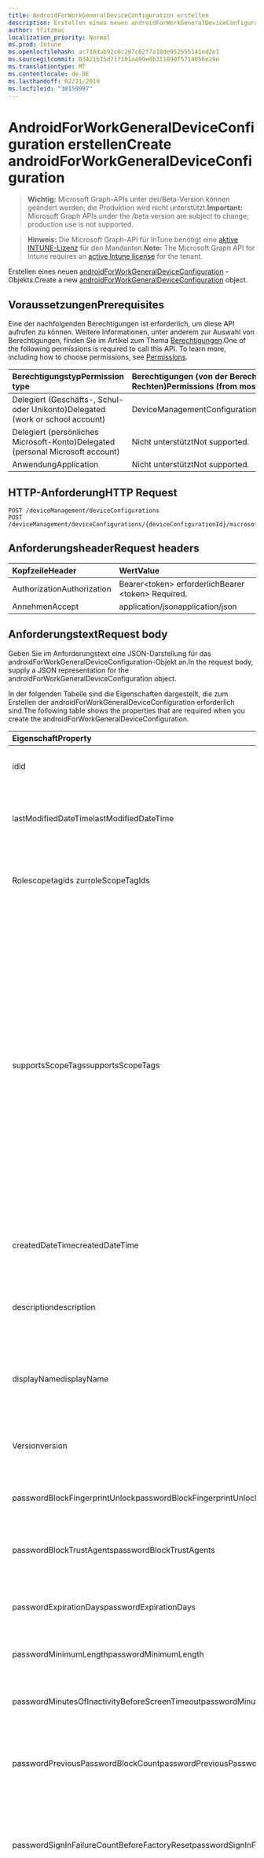 ```yaml
---
title: AndroidForWorkGeneralDeviceConfiguration erstellen
description: Erstellen eines neuen androidForWorkGeneralDeviceConfiguration-Objekts.
author: tfitzmac
localization_priority: Normal
ms.prod: Intune
ms.openlocfilehash: ac718dab92c6c287c62f7a18de952555141ed2e1
ms.sourcegitcommit: 03421b75d717101a499e0b311890f5714056e29e
ms.translationtype: MT
ms.contentlocale: de-DE
ms.lasthandoff: 02/21/2019
ms.locfileid: "30159997"
---
```

# <a name="create-androidforworkgeneraldeviceconfiguration"></a><span data-ttu-id="1e1c4-103">AndroidForWorkGeneralDeviceConfiguration erstellen</span><span class="sxs-lookup"><span data-stu-id="1e1c4-103">Create androidForWorkGeneralDeviceConfiguration</span></span>

> <span data-ttu-id="1e1c4-104">**Wichtig:** Microsoft Graph-APIs unter der/Beta-Version können geändert werden; die Produktion wird nicht unterstützt.</span><span class="sxs-lookup"><span data-stu-id="1e1c4-104">**Important:** Microsoft Graph APIs under the /beta version are subject to change; production use is not supported.</span></span>

> <span data-ttu-id="1e1c4-105">**Hinweis:** Die Microsoft Graph-API für InTune benötigt eine [aktive INTUNE-Lizenz](https://go.microsoft.com/fwlink/?linkid=839381) für den Mandanten.</span><span class="sxs-lookup"><span data-stu-id="1e1c4-105">**Note:** The Microsoft Graph API for Intune requires an [active Intune license](https://go.microsoft.com/fwlink/?linkid=839381) for the tenant.</span></span>

<span data-ttu-id="1e1c4-106">Erstellen eines neuen [androidForWorkGeneralDeviceConfiguration](../resources/intune-deviceconfig-androidforworkgeneraldeviceconfiguration.md) -Objekts.</span><span class="sxs-lookup"><span data-stu-id="1e1c4-106">Create a new [androidForWorkGeneralDeviceConfiguration](../resources/intune-deviceconfig-androidforworkgeneraldeviceconfiguration.md) object.</span></span>

## <a name="prerequisites"></a><span data-ttu-id="1e1c4-107">Voraussetzungen</span><span class="sxs-lookup"><span data-stu-id="1e1c4-107">Prerequisites</span></span>
<span data-ttu-id="1e1c4-p101">Eine der nachfolgenden Berechtigungen ist erforderlich, um diese API aufrufen zu können. Weitere Informationen, unter anderem zur Auswahl von Berechtigungen, finden Sie im Artikel zum Thema [Berechtigungen](/concepts/permissions-reference.md).</span><span class="sxs-lookup"><span data-stu-id="1e1c4-p101">One of the following permissions is required to call this API. To learn more, including how to choose permissions, see [Permissions](/concepts/permissions-reference.md).</span></span>

|<span data-ttu-id="1e1c4-110">Berechtigungstyp</span><span class="sxs-lookup"><span data-stu-id="1e1c4-110">Permission type</span></span>|<span data-ttu-id="1e1c4-111">Berechtigungen (von der Berechtigung mit den meisten Rechten zu der mit den wenigsten Rechten)</span><span class="sxs-lookup"><span data-stu-id="1e1c4-111">Permissions (from most to least privileged)</span></span>|
|:---|:---|
|<span data-ttu-id="1e1c4-112">Delegiert (Geschäfts-, Schul- oder Unikonto)</span><span class="sxs-lookup"><span data-stu-id="1e1c4-112">Delegated (work or school account)</span></span>|<span data-ttu-id="1e1c4-113">DeviceManagementConfiguration.ReadWrite.All</span><span class="sxs-lookup"><span data-stu-id="1e1c4-113">DeviceManagementConfiguration.ReadWrite.All</span></span>|
|<span data-ttu-id="1e1c4-114">Delegiert (persönliches Microsoft-Konto)</span><span class="sxs-lookup"><span data-stu-id="1e1c4-114">Delegated (personal Microsoft account)</span></span>|<span data-ttu-id="1e1c4-115">Nicht unterstützt</span><span class="sxs-lookup"><span data-stu-id="1e1c4-115">Not supported.</span></span>|
|<span data-ttu-id="1e1c4-116">Anwendung</span><span class="sxs-lookup"><span data-stu-id="1e1c4-116">Application</span></span>|<span data-ttu-id="1e1c4-117">Nicht unterstützt</span><span class="sxs-lookup"><span data-stu-id="1e1c4-117">Not supported.</span></span>|

## <a name="http-request"></a><span data-ttu-id="1e1c4-118">HTTP-Anforderung</span><span class="sxs-lookup"><span data-stu-id="1e1c4-118">HTTP Request</span></span>
<!-- {
  "blockType": "ignored"
}
-->
``` http
POST /deviceManagement/deviceConfigurations
POST /deviceManagement/deviceConfigurations/{deviceConfigurationId}/microsoft.graph.windowsDomainJoinConfiguration/networkAccessConfigurations
```

## <a name="request-headers"></a><span data-ttu-id="1e1c4-119">Anforderungsheader</span><span class="sxs-lookup"><span data-stu-id="1e1c4-119">Request headers</span></span>
|<span data-ttu-id="1e1c4-120">Kopfzeile</span><span class="sxs-lookup"><span data-stu-id="1e1c4-120">Header</span></span>|<span data-ttu-id="1e1c4-121">Wert</span><span class="sxs-lookup"><span data-stu-id="1e1c4-121">Value</span></span>|
|:---|:---|
|<span data-ttu-id="1e1c4-122">Authorization</span><span class="sxs-lookup"><span data-stu-id="1e1c4-122">Authorization</span></span>|<span data-ttu-id="1e1c4-123">Bearer&lt;token&gt; erforderlich</span><span class="sxs-lookup"><span data-stu-id="1e1c4-123">Bearer &lt;token&gt; Required.</span></span>|
|<span data-ttu-id="1e1c4-124">Annehmen</span><span class="sxs-lookup"><span data-stu-id="1e1c4-124">Accept</span></span>|<span data-ttu-id="1e1c4-125">application/json</span><span class="sxs-lookup"><span data-stu-id="1e1c4-125">application/json</span></span>|

## <a name="request-body"></a><span data-ttu-id="1e1c4-126">Anforderungstext</span><span class="sxs-lookup"><span data-stu-id="1e1c4-126">Request body</span></span>
<span data-ttu-id="1e1c4-127">Geben Sie im Anforderungstext eine JSON-Darstellung für das androidForWorkGeneralDeviceConfiguration-Objekt an.</span><span class="sxs-lookup"><span data-stu-id="1e1c4-127">In the request body, supply a JSON representation for the androidForWorkGeneralDeviceConfiguration object.</span></span>

<span data-ttu-id="1e1c4-128">In der folgenden Tabelle sind die Eigenschaften dargestellt, die zum Erstellen der androidForWorkGeneralDeviceConfiguration erforderlich sind.</span><span class="sxs-lookup"><span data-stu-id="1e1c4-128">The following table shows the properties that are required when you create the androidForWorkGeneralDeviceConfiguration.</span></span>

|<span data-ttu-id="1e1c4-129">Eigenschaft</span><span class="sxs-lookup"><span data-stu-id="1e1c4-129">Property</span></span>|<span data-ttu-id="1e1c4-130">Typ</span><span class="sxs-lookup"><span data-stu-id="1e1c4-130">Type</span></span>|<span data-ttu-id="1e1c4-131">Beschreibung</span><span class="sxs-lookup"><span data-stu-id="1e1c4-131">Description</span></span>|
|:---|:---|:---|
|<span data-ttu-id="1e1c4-132">id</span><span class="sxs-lookup"><span data-stu-id="1e1c4-132">id</span></span>|<span data-ttu-id="1e1c4-133">string</span><span class="sxs-lookup"><span data-stu-id="1e1c4-133">String</span></span>|<span data-ttu-id="1e1c4-134">Schlüssel der Entität</span><span class="sxs-lookup"><span data-stu-id="1e1c4-134">Key of the entity.</span></span> <span data-ttu-id="1e1c4-135">Geerbt von [deviceConfiguration](../resources/intune-deviceconfig-deviceconfiguration.md).</span><span class="sxs-lookup"><span data-stu-id="1e1c4-135">Inherited from [deviceConfiguration](../resources/intune-deviceconfig-deviceconfiguration.md)</span></span>|
|<span data-ttu-id="1e1c4-136">lastModifiedDateTime</span><span class="sxs-lookup"><span data-stu-id="1e1c4-136">lastModifiedDateTime</span></span>|<span data-ttu-id="1e1c4-137">DateTimeOffset</span><span class="sxs-lookup"><span data-stu-id="1e1c4-137">DateTimeOffset</span></span>|<span data-ttu-id="1e1c4-138">Datum und Uhrzeit der letzten Änderung des Objekts.</span><span class="sxs-lookup"><span data-stu-id="1e1c4-138">DateTime the object was last modified.</span></span> <span data-ttu-id="1e1c4-139">Geerbt von [deviceConfiguration](../resources/intune-deviceconfig-deviceconfiguration.md).</span><span class="sxs-lookup"><span data-stu-id="1e1c4-139">Inherited from [deviceConfiguration](../resources/intune-deviceconfig-deviceconfiguration.md)</span></span>|
|<span data-ttu-id="1e1c4-140">Rolescopetagids zur</span><span class="sxs-lookup"><span data-stu-id="1e1c4-140">roleScopeTagIds</span></span>|<span data-ttu-id="1e1c4-141">String collection</span><span class="sxs-lookup"><span data-stu-id="1e1c4-141">String collection</span></span>|<span data-ttu-id="1e1c4-142">Liste der Bereichs Tags für diese Entitätsinstanz.</span><span class="sxs-lookup"><span data-stu-id="1e1c4-142">List of Scope Tags for this Entity instance.</span></span> <span data-ttu-id="1e1c4-143">Geerbt von [deviceConfiguration](../resources/intune-deviceconfig-deviceconfiguration.md).</span><span class="sxs-lookup"><span data-stu-id="1e1c4-143">Inherited from [deviceConfiguration](../resources/intune-deviceconfig-deviceconfiguration.md)</span></span>|
|<span data-ttu-id="1e1c4-144">supportsScopeTags</span><span class="sxs-lookup"><span data-stu-id="1e1c4-144">supportsScopeTags</span></span>|<span data-ttu-id="1e1c4-145">Boolescher Wert</span><span class="sxs-lookup"><span data-stu-id="1e1c4-145">Boolean</span></span>|<span data-ttu-id="1e1c4-146">Gibt an, ob die zugrunde liegende Gerätekonfiguration die Zuweisung von Bereichs Tags unterstützt.</span><span class="sxs-lookup"><span data-stu-id="1e1c4-146">Indicates whether or not the underlying Device Configuration supports the assignment of scope tags.</span></span> <span data-ttu-id="1e1c4-147">Das Zuweisen zur ScopeTags-Eigenschaft ist nicht zulässig, wenn dieser Wert auf false festgelegt ist und Entitäten für bereichsbezogene Benutzer nicht sichtbar sind.</span><span class="sxs-lookup"><span data-stu-id="1e1c4-147">Assigning to the ScopeTags property is not allowed when this value is false and entities will not be visible to scoped users.</span></span> <span data-ttu-id="1e1c4-148">Dies geschieht für in Silverlight erstellte Legacy Richtlinien und kann durch Löschen und erneutes Erstellen der Richtlinie im Azure-Portal aufgelöst werden.</span><span class="sxs-lookup"><span data-stu-id="1e1c4-148">This occurs for Legacy policies created in Silverlight and can be resolved by deleting and recreating the policy in the Azure Portal.</span></span> <span data-ttu-id="1e1c4-149">Diese Eigenschaft ist schreibgeschützt.</span><span class="sxs-lookup"><span data-stu-id="1e1c4-149">This property is read-only.</span></span> <span data-ttu-id="1e1c4-150">Geerbt von [deviceConfiguration](../resources/intune-deviceconfig-deviceconfiguration.md).</span><span class="sxs-lookup"><span data-stu-id="1e1c4-150">Inherited from [deviceConfiguration](../resources/intune-deviceconfig-deviceconfiguration.md)</span></span>|
|<span data-ttu-id="1e1c4-151">createdDateTime</span><span class="sxs-lookup"><span data-stu-id="1e1c4-151">createdDateTime</span></span>|<span data-ttu-id="1e1c4-152">DateTimeOffset</span><span class="sxs-lookup"><span data-stu-id="1e1c4-152">DateTimeOffset</span></span>|<span data-ttu-id="1e1c4-153">Datum und Uhrzeit der Erstellung des Objekts.</span><span class="sxs-lookup"><span data-stu-id="1e1c4-153">DateTime the object was created.</span></span> <span data-ttu-id="1e1c4-154">Geerbt von [deviceConfiguration](../resources/intune-deviceconfig-deviceconfiguration.md).</span><span class="sxs-lookup"><span data-stu-id="1e1c4-154">Inherited from [deviceConfiguration](../resources/intune-deviceconfig-deviceconfiguration.md)</span></span>|
|<span data-ttu-id="1e1c4-155">description</span><span class="sxs-lookup"><span data-stu-id="1e1c4-155">description</span></span>|<span data-ttu-id="1e1c4-156">Zeichenfolge</span><span class="sxs-lookup"><span data-stu-id="1e1c4-156">String</span></span>|<span data-ttu-id="1e1c4-157">Beschreibung der Gerätekonfiguration (vom Administrator festgelegt).</span><span class="sxs-lookup"><span data-stu-id="1e1c4-157">Admin provided description of the Device Configuration.</span></span> <span data-ttu-id="1e1c4-158">Geerbt von [deviceConfiguration](../resources/intune-deviceconfig-deviceconfiguration.md).</span><span class="sxs-lookup"><span data-stu-id="1e1c4-158">Inherited from [deviceConfiguration](../resources/intune-deviceconfig-deviceconfiguration.md)</span></span>|
|<span data-ttu-id="1e1c4-159">displayName</span><span class="sxs-lookup"><span data-stu-id="1e1c4-159">displayName</span></span>|<span data-ttu-id="1e1c4-160">Zeichenfolge</span><span class="sxs-lookup"><span data-stu-id="1e1c4-160">String</span></span>|<span data-ttu-id="1e1c4-161">Name der Gerätekonfiguration (vom Administrator festgelegt).</span><span class="sxs-lookup"><span data-stu-id="1e1c4-161">Admin provided name of the device configuration.</span></span> <span data-ttu-id="1e1c4-162">Geerbt von [deviceConfiguration](../resources/intune-deviceconfig-deviceconfiguration.md).</span><span class="sxs-lookup"><span data-stu-id="1e1c4-162">Inherited from [deviceConfiguration](../resources/intune-deviceconfig-deviceconfiguration.md)</span></span>|
|<span data-ttu-id="1e1c4-163">Version</span><span class="sxs-lookup"><span data-stu-id="1e1c4-163">version</span></span>|<span data-ttu-id="1e1c4-164">Int32</span><span class="sxs-lookup"><span data-stu-id="1e1c4-164">Int32</span></span>|<span data-ttu-id="1e1c4-165">Version der Gerätekonfiguration.</span><span class="sxs-lookup"><span data-stu-id="1e1c4-165">Version of the device configuration.</span></span> <span data-ttu-id="1e1c4-166">Geerbt von [deviceConfiguration](../resources/intune-deviceconfig-deviceconfiguration.md).</span><span class="sxs-lookup"><span data-stu-id="1e1c4-166">Inherited from [deviceConfiguration](../resources/intune-deviceconfig-deviceconfiguration.md)</span></span>|
|<span data-ttu-id="1e1c4-167">passwordBlockFingerprintUnlock</span><span class="sxs-lookup"><span data-stu-id="1e1c4-167">passwordBlockFingerprintUnlock</span></span>|<span data-ttu-id="1e1c4-168">Boolean</span><span class="sxs-lookup"><span data-stu-id="1e1c4-168">Boolean</span></span>|<span data-ttu-id="1e1c4-169">Gibt an, ob die Entsperrung durch Fingerabdruck blockiert werden soll.</span><span class="sxs-lookup"><span data-stu-id="1e1c4-169">Indicates whether or not to block fingerprint unlock.</span></span>|
|<span data-ttu-id="1e1c4-170">passwordBlockTrustAgents</span><span class="sxs-lookup"><span data-stu-id="1e1c4-170">passwordBlockTrustAgents</span></span>|<span data-ttu-id="1e1c4-171">Boolescher Wert</span><span class="sxs-lookup"><span data-stu-id="1e1c4-171">Boolean</span></span>|<span data-ttu-id="1e1c4-172">Gibt an, ob Smart Lock oder andere Vertrauensstellungs-Agents blockiert werden sollen.</span><span class="sxs-lookup"><span data-stu-id="1e1c4-172">Indicates whether or not to block Smart Lock and other trust agents.</span></span>|
|<span data-ttu-id="1e1c4-173">passwordExpirationDays</span><span class="sxs-lookup"><span data-stu-id="1e1c4-173">passwordExpirationDays</span></span>|<span data-ttu-id="1e1c4-174">Int32</span><span class="sxs-lookup"><span data-stu-id="1e1c4-174">Int32</span></span>|<span data-ttu-id="1e1c4-175">Zeit in Tagen bis zum Ablaufen des Kennworts.</span><span class="sxs-lookup"><span data-stu-id="1e1c4-175">Number of days before the password expires.</span></span> <span data-ttu-id="1e1c4-176">Gültige Werte: 1 bis 365.</span><span class="sxs-lookup"><span data-stu-id="1e1c4-176">Valid values 1 to 365</span></span>|
|<span data-ttu-id="1e1c4-177">passwordMinimumLength</span><span class="sxs-lookup"><span data-stu-id="1e1c4-177">passwordMinimumLength</span></span>|<span data-ttu-id="1e1c4-178">Int32</span><span class="sxs-lookup"><span data-stu-id="1e1c4-178">Int32</span></span>|<span data-ttu-id="1e1c4-179">Mindestlänge von Kennwörtern.</span><span class="sxs-lookup"><span data-stu-id="1e1c4-179">Minimum length of passwords.</span></span> <span data-ttu-id="1e1c4-180">Gültige Werte: 4 bis 16.</span><span class="sxs-lookup"><span data-stu-id="1e1c4-180">Valid values 4 to 16</span></span>|
|<span data-ttu-id="1e1c4-181">passwordMinutesOfInactivityBeforeScreenTimeout</span><span class="sxs-lookup"><span data-stu-id="1e1c4-181">passwordMinutesOfInactivityBeforeScreenTimeout</span></span>|<span data-ttu-id="1e1c4-182">Int32</span><span class="sxs-lookup"><span data-stu-id="1e1c4-182">Int32</span></span>|<span data-ttu-id="1e1c4-183">Zeitraum von Inaktivität in Minuten, bevor es zu einem Bildschirmtimeout kommt</span><span class="sxs-lookup"><span data-stu-id="1e1c4-183">Minutes of inactivity before the screen times out.</span></span>|
|<span data-ttu-id="1e1c4-184">passwordPreviousPasswordBlockCount</span><span class="sxs-lookup"><span data-stu-id="1e1c4-184">passwordPreviousPasswordBlockCount</span></span>|<span data-ttu-id="1e1c4-185">Int32</span><span class="sxs-lookup"><span data-stu-id="1e1c4-185">Int32</span></span>|<span data-ttu-id="1e1c4-186">Anzahl der zuletzt verwendeten Kennwörter, die nicht erneut verwendet werden dürfen.</span><span class="sxs-lookup"><span data-stu-id="1e1c4-186">Number of previous passwords to block.</span></span> <span data-ttu-id="1e1c4-187">Gültige Werte: 0 bis 24.</span><span class="sxs-lookup"><span data-stu-id="1e1c4-187">Valid values 0 to 24</span></span>|
|<span data-ttu-id="1e1c4-188">passwordSignInFailureCountBeforeFactoryReset</span><span class="sxs-lookup"><span data-stu-id="1e1c4-188">passwordSignInFailureCountBeforeFactoryReset</span></span>|<span data-ttu-id="1e1c4-189">Int32</span><span class="sxs-lookup"><span data-stu-id="1e1c4-189">Int32</span></span>|<span data-ttu-id="1e1c4-190">Legt fest, nach wie vielen fehlgeschlagenen Anmeldeversuchen eine Zurücksetzung auf die Werkseinstellungen durchgeführt wird.</span><span class="sxs-lookup"><span data-stu-id="1e1c4-190">Number of sign in failures allowed before factory reset.</span></span> <span data-ttu-id="1e1c4-191">Gültige Werte 1 bis 16</span><span class="sxs-lookup"><span data-stu-id="1e1c4-191">Valid values 1 to 16</span></span>|
|<span data-ttu-id="1e1c4-192">passwordRequiredType</span><span class="sxs-lookup"><span data-stu-id="1e1c4-192">passwordRequiredType</span></span>|[<span data-ttu-id="1e1c4-193">androidForWorkRequiredPasswordType</span><span class="sxs-lookup"><span data-stu-id="1e1c4-193">androidForWorkRequiredPasswordType</span></span>](../resources/intune-deviceconfig-androidforworkrequiredpasswordtype.md)|<span data-ttu-id="1e1c4-194">Geforderter Kennworttyp.</span><span class="sxs-lookup"><span data-stu-id="1e1c4-194">Type of password that is required.</span></span> <span data-ttu-id="1e1c4-195">Mögliche Werte sind: `deviceDefault`, `lowSecurityBiometric`, `required`, `atLeastNumeric`, `numericComplex`, `atLeastAlphabetic`, `atLeastAlphanumeric` und `alphanumericWithSymbols`.</span><span class="sxs-lookup"><span data-stu-id="1e1c4-195">Possible values are: `deviceDefault`, `lowSecurityBiometric`, `required`, `atLeastNumeric`, `numericComplex`, `atLeastAlphabetic`, `atLeastAlphanumeric`, `alphanumericWithSymbols`.</span></span>|
|<span data-ttu-id="1e1c4-196">workProfileDataSharingType</span><span class="sxs-lookup"><span data-stu-id="1e1c4-196">workProfileDataSharingType</span></span>|[<span data-ttu-id="1e1c4-197">androidForWorkCrossProfileDataSharingType</span><span class="sxs-lookup"><span data-stu-id="1e1c4-197">androidForWorkCrossProfileDataSharingType</span></span>](../resources/intune-deviceconfig-androidforworkcrossprofiledatasharingtype.md)|<span data-ttu-id="1e1c4-198">Typ der zulässigen Datenfreigabe.</span><span class="sxs-lookup"><span data-stu-id="1e1c4-198">Type of data sharing that is allowed.</span></span> <span data-ttu-id="1e1c4-199">Mögliche Werte: `deviceDefault`, `preventAny`, `allowPersonalToWork`, `noRestrictions`.</span><span class="sxs-lookup"><span data-stu-id="1e1c4-199">Possible values are: `deviceDefault`, `preventAny`, `allowPersonalToWork`, `noRestrictions`.</span></span>|
|<span data-ttu-id="1e1c4-200">workProfileBlockNotificationsWhileDeviceLocked</span><span class="sxs-lookup"><span data-stu-id="1e1c4-200">workProfileBlockNotificationsWhileDeviceLocked</span></span>|<span data-ttu-id="1e1c4-201">Boolescher Wert</span><span class="sxs-lookup"><span data-stu-id="1e1c4-201">Boolean</span></span>|<span data-ttu-id="1e1c4-202">Gibt an, ob Benachrichtigungen blockiert werden sollen, während das Gerät gesperrt ist.</span><span class="sxs-lookup"><span data-stu-id="1e1c4-202">Indicates whether or not to block notifications while device locked.</span></span>|
|<span data-ttu-id="1e1c4-203">workProfileBlockAddingAccounts</span><span class="sxs-lookup"><span data-stu-id="1e1c4-203">workProfileBlockAddingAccounts</span></span>|<span data-ttu-id="1e1c4-204">Boolescher Wert</span><span class="sxs-lookup"><span data-stu-id="1e1c4-204">Boolean</span></span>|<span data-ttu-id="1e1c4-205">Verhindern, dass Benutzerkonten im Arbeitsprofil hinzufügen/entfernen.</span><span class="sxs-lookup"><span data-stu-id="1e1c4-205">Block users from adding/removing accounts in work profile.</span></span>|
|<span data-ttu-id="1e1c4-206">workProfileBluetoothEnableContactSharing</span><span class="sxs-lookup"><span data-stu-id="1e1c4-206">workProfileBluetoothEnableContactSharing</span></span>|<span data-ttu-id="1e1c4-207">Boolescher Wert</span><span class="sxs-lookup"><span data-stu-id="1e1c4-207">Boolean</span></span>|<span data-ttu-id="1e1c4-208">Bluetooth-Geräte können auf Enterprise-Kontakte zugreifen.</span><span class="sxs-lookup"><span data-stu-id="1e1c4-208">Allow bluetooth devices to access enterprise contacts.</span></span>|
|<span data-ttu-id="1e1c4-209">workProfileBlockScreenCapture</span><span class="sxs-lookup"><span data-stu-id="1e1c4-209">workProfileBlockScreenCapture</span></span>|<span data-ttu-id="1e1c4-210">Boolescher Wert</span><span class="sxs-lookup"><span data-stu-id="1e1c4-210">Boolean</span></span>|<span data-ttu-id="1e1c4-211">Blockieren der Bildschirmaufzeichnung im Arbeitsprofil.</span><span class="sxs-lookup"><span data-stu-id="1e1c4-211">Block screen capture in work profile.</span></span>|
|<span data-ttu-id="1e1c4-212">workProfileBlockCrossProfileCallerId</span><span class="sxs-lookup"><span data-stu-id="1e1c4-212">workProfileBlockCrossProfileCallerId</span></span>|<span data-ttu-id="1e1c4-213">Boolescher Wert</span><span class="sxs-lookup"><span data-stu-id="1e1c4-213">Boolean</span></span>|<span data-ttu-id="1e1c4-214">Blockieren der Anzeige von Arbeitsprofil-Anrufer-ID im persönlichen Profil.</span><span class="sxs-lookup"><span data-stu-id="1e1c4-214">Block display work profile caller ID in personal profile.</span></span>|
|<span data-ttu-id="1e1c4-215">workProfileBlockCamera</span><span class="sxs-lookup"><span data-stu-id="1e1c4-215">workProfileBlockCamera</span></span>|<span data-ttu-id="1e1c4-216">Boolescher Wert</span><span class="sxs-lookup"><span data-stu-id="1e1c4-216">Boolean</span></span>|<span data-ttu-id="1e1c4-217">Arbeitsprofil Kamera blockieren.</span><span class="sxs-lookup"><span data-stu-id="1e1c4-217">Block work profile camera.</span></span>|
|<span data-ttu-id="1e1c4-218">workProfileBlockCrossProfileContactsSearch</span><span class="sxs-lookup"><span data-stu-id="1e1c4-218">workProfileBlockCrossProfileContactsSearch</span></span>|<span data-ttu-id="1e1c4-219">Boolescher Wert</span><span class="sxs-lookup"><span data-stu-id="1e1c4-219">Boolean</span></span>|<span data-ttu-id="1e1c4-220">Blockieren der Verfügbarkeit von Arbeitsprofil Kontakten im persönlichen Profil</span><span class="sxs-lookup"><span data-stu-id="1e1c4-220">Block work profile contacts availability in personal profile.</span></span>|
|<span data-ttu-id="1e1c4-221">workProfileBlockCrossProfileCopyPaste</span><span class="sxs-lookup"><span data-stu-id="1e1c4-221">workProfileBlockCrossProfileCopyPaste</span></span>|<span data-ttu-id="1e1c4-222">Boolescher Wert</span><span class="sxs-lookup"><span data-stu-id="1e1c4-222">Boolean</span></span>|<span data-ttu-id="1e1c4-223">Boolescher Wert, der angibt, ob die Einstellung Cross profile Copy/Paste nicht zulassen aktiviert ist.</span><span class="sxs-lookup"><span data-stu-id="1e1c4-223">Boolean that indicates if the setting disallow cross profile copy/paste is enabled.</span></span>|
|<span data-ttu-id="1e1c4-224">workProfileDefaultAppPermissionPolicy</span><span class="sxs-lookup"><span data-stu-id="1e1c4-224">workProfileDefaultAppPermissionPolicy</span></span>|[<span data-ttu-id="1e1c4-225">androidForWorkDefaultAppPermissionPolicyType</span><span class="sxs-lookup"><span data-stu-id="1e1c4-225">androidForWorkDefaultAppPermissionPolicyType</span></span>](../resources/intune-deviceconfig-androidforworkdefaultapppermissionpolicytype.md)|<span data-ttu-id="1e1c4-226">Geforderter Kennworttyp.</span><span class="sxs-lookup"><span data-stu-id="1e1c4-226">Type of password that is required.</span></span> <span data-ttu-id="1e1c4-227">Mögliche Werte: `deviceDefault`, `prompt`, `autoGrant`, `autoDeny`.</span><span class="sxs-lookup"><span data-stu-id="1e1c4-227">Possible values are: `deviceDefault`, `prompt`, `autoGrant`, `autoDeny`.</span></span>|
|<span data-ttu-id="1e1c4-228">Eigenschaften workprofilepasswordblockfingerprintunlock</span><span class="sxs-lookup"><span data-stu-id="1e1c4-228">workProfilePasswordBlockFingerprintUnlock</span></span>|<span data-ttu-id="1e1c4-229">Boolescher Wert</span><span class="sxs-lookup"><span data-stu-id="1e1c4-229">Boolean</span></span>|<span data-ttu-id="1e1c4-230">Gibt an, ob die Fingerabdruck Sperre für das Arbeitsprofil blockiert werden soll.</span><span class="sxs-lookup"><span data-stu-id="1e1c4-230">Indicates whether or not to block fingerprint unlock for work profile.</span></span>|
|<span data-ttu-id="1e1c4-231">workProfilePasswordBlockTrustAgents</span><span class="sxs-lookup"><span data-stu-id="1e1c4-231">workProfilePasswordBlockTrustAgents</span></span>|<span data-ttu-id="1e1c4-232">Boolescher Wert</span><span class="sxs-lookup"><span data-stu-id="1e1c4-232">Boolean</span></span>|<span data-ttu-id="1e1c4-233">Gibt an, ob die Smart Lock-und andere Trust-Agents für das Arbeitsprofil blockiert werden sollen.</span><span class="sxs-lookup"><span data-stu-id="1e1c4-233">Indicates whether or not to block Smart Lock and other trust agents for work profile.</span></span>|
|<span data-ttu-id="1e1c4-234">workProfilePasswordExpirationDays</span><span class="sxs-lookup"><span data-stu-id="1e1c4-234">workProfilePasswordExpirationDays</span></span>|<span data-ttu-id="1e1c4-235">Int32</span><span class="sxs-lookup"><span data-stu-id="1e1c4-235">Int32</span></span>|<span data-ttu-id="1e1c4-236">Anzahl der Tage vor Ablauf des Arbeitsprofil Kennworts.</span><span class="sxs-lookup"><span data-stu-id="1e1c4-236">Number of days before the work profile password expires.</span></span> <span data-ttu-id="1e1c4-237">Gültige Werte: 1 bis 365.</span><span class="sxs-lookup"><span data-stu-id="1e1c4-237">Valid values 1 to 365</span></span>|
|<span data-ttu-id="1e1c4-238">workProfilePasswordMinimumLength</span><span class="sxs-lookup"><span data-stu-id="1e1c4-238">workProfilePasswordMinimumLength</span></span>|<span data-ttu-id="1e1c4-239">Int32</span><span class="sxs-lookup"><span data-stu-id="1e1c4-239">Int32</span></span>|<span data-ttu-id="1e1c4-240">Minimale Länge des Arbeitsprofil Kennworts.</span><span class="sxs-lookup"><span data-stu-id="1e1c4-240">Minimum length of work profile password.</span></span> <span data-ttu-id="1e1c4-241">Gültige Werte: 4 bis 16.</span><span class="sxs-lookup"><span data-stu-id="1e1c4-241">Valid values 4 to 16</span></span>|
|<span data-ttu-id="1e1c4-242">workProfilePasswordMinNumericCharacters</span><span class="sxs-lookup"><span data-stu-id="1e1c4-242">workProfilePasswordMinNumericCharacters</span></span>|<span data-ttu-id="1e1c4-243">Int32</span><span class="sxs-lookup"><span data-stu-id="1e1c4-243">Int32</span></span>|<span data-ttu-id="1e1c4-244">Minimale Anzahl von numerischen Zeichen, die im Arbeitsprofil Kennwort erforderlich sind.</span><span class="sxs-lookup"><span data-stu-id="1e1c4-244">Minimum # of numeric characters required in work profile password.</span></span> <span data-ttu-id="1e1c4-245">Gültige Werte 1 bis 10</span><span class="sxs-lookup"><span data-stu-id="1e1c4-245">Valid values 1 to 10</span></span>|
|<span data-ttu-id="1e1c4-246">workProfilePasswordMinNonLetterCharacters</span><span class="sxs-lookup"><span data-stu-id="1e1c4-246">workProfilePasswordMinNonLetterCharacters</span></span>|<span data-ttu-id="1e1c4-247">Int32</span><span class="sxs-lookup"><span data-stu-id="1e1c4-247">Int32</span></span>|<span data-ttu-id="1e1c4-248">Mindestanzahl von Buchstaben, die im Arbeitsprofil Kennwort erforderlich sind.</span><span class="sxs-lookup"><span data-stu-id="1e1c4-248">Minimum # of non-letter characters required in work profile password.</span></span> <span data-ttu-id="1e1c4-249">Gültige Werte 1 bis 10</span><span class="sxs-lookup"><span data-stu-id="1e1c4-249">Valid values 1 to 10</span></span>|
|<span data-ttu-id="1e1c4-250">workProfilePasswordMinLetterCharacters</span><span class="sxs-lookup"><span data-stu-id="1e1c4-250">workProfilePasswordMinLetterCharacters</span></span>|<span data-ttu-id="1e1c4-251">Int32</span><span class="sxs-lookup"><span data-stu-id="1e1c4-251">Int32</span></span>|<span data-ttu-id="1e1c4-252">Mindestanzahl von Buchstaben, die im Arbeitsprofil Kennwort erforderlich sind.</span><span class="sxs-lookup"><span data-stu-id="1e1c4-252">Minimum # of letter characters required in work profile password.</span></span> <span data-ttu-id="1e1c4-253">Gültige Werte 1 bis 10</span><span class="sxs-lookup"><span data-stu-id="1e1c4-253">Valid values 1 to 10</span></span>|
|<span data-ttu-id="1e1c4-254">workProfilePasswordMinLowerCaseCharacters</span><span class="sxs-lookup"><span data-stu-id="1e1c4-254">workProfilePasswordMinLowerCaseCharacters</span></span>|<span data-ttu-id="1e1c4-255">Int32</span><span class="sxs-lookup"><span data-stu-id="1e1c4-255">Int32</span></span>|<span data-ttu-id="1e1c4-256">Minimale Anzahl von Kleinbuchstaben, die im Arbeitsprofil Kennwort erforderlich sind.</span><span class="sxs-lookup"><span data-stu-id="1e1c4-256">Minimum # of lower-case characters required in work profile password.</span></span> <span data-ttu-id="1e1c4-257">Gültige Werte 1 bis 10</span><span class="sxs-lookup"><span data-stu-id="1e1c4-257">Valid values 1 to 10</span></span>|
|<span data-ttu-id="1e1c4-258">workProfilePasswordMinUpperCaseCharacters</span><span class="sxs-lookup"><span data-stu-id="1e1c4-258">workProfilePasswordMinUpperCaseCharacters</span></span>|<span data-ttu-id="1e1c4-259">Int32</span><span class="sxs-lookup"><span data-stu-id="1e1c4-259">Int32</span></span>|<span data-ttu-id="1e1c4-260">Minimale Anzahl von Großbuchstaben, die im Arbeitsprofil Kennwort erforderlich sind.</span><span class="sxs-lookup"><span data-stu-id="1e1c4-260">Minimum # of upper-case characters required in work profile password.</span></span> <span data-ttu-id="1e1c4-261">Gültige Werte 1 bis 10</span><span class="sxs-lookup"><span data-stu-id="1e1c4-261">Valid values 1 to 10</span></span>|
|<span data-ttu-id="1e1c4-262">workProfilePasswordMinSymbolCharacters</span><span class="sxs-lookup"><span data-stu-id="1e1c4-262">workProfilePasswordMinSymbolCharacters</span></span>|<span data-ttu-id="1e1c4-263">Int32</span><span class="sxs-lookup"><span data-stu-id="1e1c4-263">Int32</span></span>|<span data-ttu-id="1e1c4-264">Minimale Anzahl von Symbolen, die im Arbeitsprofil Kennwort erforderlich sind.</span><span class="sxs-lookup"><span data-stu-id="1e1c4-264">Minimum # of symbols required in work profile password.</span></span> <span data-ttu-id="1e1c4-265">Gültige Werte 1 bis 10</span><span class="sxs-lookup"><span data-stu-id="1e1c4-265">Valid values 1 to 10</span></span>|
|<span data-ttu-id="1e1c4-266">workProfilePasswordMinutesOfInactivityBeforeScreenTimeout</span><span class="sxs-lookup"><span data-stu-id="1e1c4-266">workProfilePasswordMinutesOfInactivityBeforeScreenTimeout</span></span>|<span data-ttu-id="1e1c4-267">Int32</span><span class="sxs-lookup"><span data-stu-id="1e1c4-267">Int32</span></span>|<span data-ttu-id="1e1c4-268">Zeitraum von Inaktivität in Minuten, bevor es zu einem Bildschirmtimeout kommt</span><span class="sxs-lookup"><span data-stu-id="1e1c4-268">Minutes of inactivity before the screen times out.</span></span>|
|<span data-ttu-id="1e1c4-269">workProfilePasswordPreviousPasswordBlockCount</span><span class="sxs-lookup"><span data-stu-id="1e1c4-269">workProfilePasswordPreviousPasswordBlockCount</span></span>|<span data-ttu-id="1e1c4-270">Int32</span><span class="sxs-lookup"><span data-stu-id="1e1c4-270">Int32</span></span>|<span data-ttu-id="1e1c4-271">Anzahl der vorherigen Arbeitsprofil Kennwörter, die blockiert werden sollen.</span><span class="sxs-lookup"><span data-stu-id="1e1c4-271">Number of previous work profile passwords to block.</span></span> <span data-ttu-id="1e1c4-272">Gültige Werte: 0 bis 24.</span><span class="sxs-lookup"><span data-stu-id="1e1c4-272">Valid values 0 to 24</span></span>|
|<span data-ttu-id="1e1c4-273">workProfilePasswordSignInFailureCountBeforeFactoryReset</span><span class="sxs-lookup"><span data-stu-id="1e1c4-273">workProfilePasswordSignInFailureCountBeforeFactoryReset</span></span>|<span data-ttu-id="1e1c4-274">Int32</span><span class="sxs-lookup"><span data-stu-id="1e1c4-274">Int32</span></span>|<span data-ttu-id="1e1c4-275">Anzahl der zulässigen Anmeldefehler vor dem Entfernen des Arbeitsprofils und aller gelöschten Unternehmensdaten.</span><span class="sxs-lookup"><span data-stu-id="1e1c4-275">Number of sign in failures allowed before work profile is removed and all corporate data deleted.</span></span> <span data-ttu-id="1e1c4-276">Gültige Werte 1 bis 16</span><span class="sxs-lookup"><span data-stu-id="1e1c4-276">Valid values 1 to 16</span></span>|
|<span data-ttu-id="1e1c4-277">workProfilePasswordRequiredType</span><span class="sxs-lookup"><span data-stu-id="1e1c4-277">workProfilePasswordRequiredType</span></span>|[<span data-ttu-id="1e1c4-278">androidForWorkRequiredPasswordType</span><span class="sxs-lookup"><span data-stu-id="1e1c4-278">androidForWorkRequiredPasswordType</span></span>](../resources/intune-deviceconfig-androidforworkrequiredpasswordtype.md)|<span data-ttu-id="1e1c4-279">Typ des erforderlichen Arbeitsprofil Kennworts.</span><span class="sxs-lookup"><span data-stu-id="1e1c4-279">Type of work profile password that is required.</span></span> <span data-ttu-id="1e1c4-280">Mögliche Werte sind: `deviceDefault`, `lowSecurityBiometric`, `required`, `atLeastNumeric`, `numericComplex`, `atLeastAlphabetic`, `atLeastAlphanumeric` und `alphanumericWithSymbols`.</span><span class="sxs-lookup"><span data-stu-id="1e1c4-280">Possible values are: `deviceDefault`, `lowSecurityBiometric`, `required`, `atLeastNumeric`, `numericComplex`, `atLeastAlphabetic`, `atLeastAlphanumeric`, `alphanumericWithSymbols`.</span></span>|
|<span data-ttu-id="1e1c4-281">Workprofilerequirepassword wurden</span><span class="sxs-lookup"><span data-stu-id="1e1c4-281">workProfileRequirePassword</span></span>|<span data-ttu-id="1e1c4-282">Boolescher Wert</span><span class="sxs-lookup"><span data-stu-id="1e1c4-282">Boolean</span></span>|<span data-ttu-id="1e1c4-283">Kennwort ist erforderlich oder nicht für das Arbeitsprofil</span><span class="sxs-lookup"><span data-stu-id="1e1c4-283">Password is required or not for work profile</span></span>|
|<span data-ttu-id="1e1c4-284">securityRequireVerifyApps</span><span class="sxs-lookup"><span data-stu-id="1e1c4-284">securityRequireVerifyApps</span></span>|<span data-ttu-id="1e1c4-285">Boolescher Wert</span><span class="sxs-lookup"><span data-stu-id="1e1c4-285">Boolean</span></span>|<span data-ttu-id="1e1c4-286">Legt fest, dass die Android-Funktion „Verify Apps“ aktiviert sein muss.</span><span class="sxs-lookup"><span data-stu-id="1e1c4-286">Require the Android Verify apps feature is turned on.</span></span>|
|<span data-ttu-id="1e1c4-287">vpnAlwaysOnPackageIdentifier</span><span class="sxs-lookup"><span data-stu-id="1e1c4-287">vpnAlwaysOnPackageIdentifier</span></span>|<span data-ttu-id="1e1c4-288">Zeichenfolge</span><span class="sxs-lookup"><span data-stu-id="1e1c4-288">String</span></span>|<span data-ttu-id="1e1c4-289">Aktivieren Sie den Sperrmodus für Always-on-VPN.</span><span class="sxs-lookup"><span data-stu-id="1e1c4-289">Enable lockdown mode for always-on VPN.</span></span>|
|<span data-ttu-id="1e1c4-290">vpnEnableAlwaysOnLockdownMode</span><span class="sxs-lookup"><span data-stu-id="1e1c4-290">vpnEnableAlwaysOnLockdownMode</span></span>|<span data-ttu-id="1e1c4-291">Boolescher Wert</span><span class="sxs-lookup"><span data-stu-id="1e1c4-291">Boolean</span></span>|<span data-ttu-id="1e1c4-292">Aktivieren Sie den Sperrmodus für Always-on-VPN.</span><span class="sxs-lookup"><span data-stu-id="1e1c4-292">Enable lockdown mode for always-on VPN.</span></span>|



## <a name="response"></a><span data-ttu-id="1e1c4-293">Antwort</span><span class="sxs-lookup"><span data-stu-id="1e1c4-293">Response</span></span>
<span data-ttu-id="1e1c4-294">Bei erfolgreicher Ausführung gibt diese Methode den `201 Created` Antwortcode und ein [androidForWorkGeneralDeviceConfiguration](../resources/intune-deviceconfig-androidforworkgeneraldeviceconfiguration.md) -Objekt im Antworttext zurück.</span><span class="sxs-lookup"><span data-stu-id="1e1c4-294">If successful, this method returns a `201 Created` response code and a [androidForWorkGeneralDeviceConfiguration](../resources/intune-deviceconfig-androidforworkgeneraldeviceconfiguration.md) object in the response body.</span></span>

## <a name="example"></a><span data-ttu-id="1e1c4-295">Beispiel</span><span class="sxs-lookup"><span data-stu-id="1e1c4-295">Example</span></span>

### <a name="request"></a><span data-ttu-id="1e1c4-296">Anforderung</span><span class="sxs-lookup"><span data-stu-id="1e1c4-296">Request</span></span>
<span data-ttu-id="1e1c4-297">Nachfolgend sehen Sie ein Beispiel der Anforderung.</span><span class="sxs-lookup"><span data-stu-id="1e1c4-297">Here is an example of the request.</span></span>
``` http
POST https://graph.microsoft.com/beta/deviceManagement/deviceConfigurations
Content-type: application/json
Content-length: 2038

{
  "@odata.type": "#microsoft.graph.androidForWorkGeneralDeviceConfiguration",
  "roleScopeTagIds": [
    "Role Scope Tag Ids value"
  ],
  "supportsScopeTags": true,
  "description": "Description value",
  "displayName": "Display Name value",
  "version": 7,
  "passwordBlockFingerprintUnlock": true,
  "passwordBlockTrustAgents": true,
  "passwordExpirationDays": 6,
  "passwordMinimumLength": 5,
  "passwordMinutesOfInactivityBeforeScreenTimeout": 14,
  "passwordPreviousPasswordBlockCount": 2,
  "passwordSignInFailureCountBeforeFactoryReset": 12,
  "passwordRequiredType": "lowSecurityBiometric",
  "workProfileDataSharingType": "preventAny",
  "workProfileBlockNotificationsWhileDeviceLocked": true,
  "workProfileBlockAddingAccounts": true,
  "workProfileBluetoothEnableContactSharing": true,
  "workProfileBlockScreenCapture": true,
  "workProfileBlockCrossProfileCallerId": true,
  "workProfileBlockCamera": true,
  "workProfileBlockCrossProfileContactsSearch": true,
  "workProfileBlockCrossProfileCopyPaste": true,
  "workProfileDefaultAppPermissionPolicy": "prompt",
  "workProfilePasswordBlockFingerprintUnlock": true,
  "workProfilePasswordBlockTrustAgents": true,
  "workProfilePasswordExpirationDays": 1,
  "workProfilePasswordMinimumLength": 0,
  "workProfilePasswordMinNumericCharacters": 7,
  "workProfilePasswordMinNonLetterCharacters": 9,
  "workProfilePasswordMinLetterCharacters": 6,
  "workProfilePasswordMinLowerCaseCharacters": 9,
  "workProfilePasswordMinUpperCaseCharacters": 9,
  "workProfilePasswordMinSymbolCharacters": 6,
  "workProfilePasswordMinutesOfInactivityBeforeScreenTimeout": 9,
  "workProfilePasswordPreviousPasswordBlockCount": 13,
  "workProfilePasswordSignInFailureCountBeforeFactoryReset": 7,
  "workProfilePasswordRequiredType": "lowSecurityBiometric",
  "workProfileRequirePassword": true,
  "securityRequireVerifyApps": true,
  "vpnAlwaysOnPackageIdentifier": "Vpn Always On Package Identifier value",
  "vpnEnableAlwaysOnLockdownMode": true
}
```

### <a name="response"></a><span data-ttu-id="1e1c4-298">Antwort</span><span class="sxs-lookup"><span data-stu-id="1e1c4-298">Response</span></span>
<span data-ttu-id="1e1c4-p128">Nachfolgend sehen Sie ein Beispiel der Antwort. Hinweis: Das hier gezeigte Antwortobjekt ist möglicherweise aus Platzgründen abgeschnitten. Von einem tatsächlichen Aufruf werden alle Eigenschaften zurückgegeben.</span><span class="sxs-lookup"><span data-stu-id="1e1c4-p128">Here is an example of the response. Note: The response object shown here may be truncated for brevity. All of the properties will be returned from an actual call.</span></span>
``` http
HTTP/1.1 201 Created
Content-Type: application/json
Content-Length: 2210

{
  "@odata.type": "#microsoft.graph.androidForWorkGeneralDeviceConfiguration",
  "id": "a931a366-a366-a931-66a3-31a966a331a9",
  "lastModifiedDateTime": "2017-01-01T00:00:35.1329464-08:00",
  "roleScopeTagIds": [
    "Role Scope Tag Ids value"
  ],
  "supportsScopeTags": true,
  "createdDateTime": "2017-01-01T00:02:43.5775965-08:00",
  "description": "Description value",
  "displayName": "Display Name value",
  "version": 7,
  "passwordBlockFingerprintUnlock": true,
  "passwordBlockTrustAgents": true,
  "passwordExpirationDays": 6,
  "passwordMinimumLength": 5,
  "passwordMinutesOfInactivityBeforeScreenTimeout": 14,
  "passwordPreviousPasswordBlockCount": 2,
  "passwordSignInFailureCountBeforeFactoryReset": 12,
  "passwordRequiredType": "lowSecurityBiometric",
  "workProfileDataSharingType": "preventAny",
  "workProfileBlockNotificationsWhileDeviceLocked": true,
  "workProfileBlockAddingAccounts": true,
  "workProfileBluetoothEnableContactSharing": true,
  "workProfileBlockScreenCapture": true,
  "workProfileBlockCrossProfileCallerId": true,
  "workProfileBlockCamera": true,
  "workProfileBlockCrossProfileContactsSearch": true,
  "workProfileBlockCrossProfileCopyPaste": true,
  "workProfileDefaultAppPermissionPolicy": "prompt",
  "workProfilePasswordBlockFingerprintUnlock": true,
  "workProfilePasswordBlockTrustAgents": true,
  "workProfilePasswordExpirationDays": 1,
  "workProfilePasswordMinimumLength": 0,
  "workProfilePasswordMinNumericCharacters": 7,
  "workProfilePasswordMinNonLetterCharacters": 9,
  "workProfilePasswordMinLetterCharacters": 6,
  "workProfilePasswordMinLowerCaseCharacters": 9,
  "workProfilePasswordMinUpperCaseCharacters": 9,
  "workProfilePasswordMinSymbolCharacters": 6,
  "workProfilePasswordMinutesOfInactivityBeforeScreenTimeout": 9,
  "workProfilePasswordPreviousPasswordBlockCount": 13,
  "workProfilePasswordSignInFailureCountBeforeFactoryReset": 7,
  "workProfilePasswordRequiredType": "lowSecurityBiometric",
  "workProfileRequirePassword": true,
  "securityRequireVerifyApps": true,
  "vpnAlwaysOnPackageIdentifier": "Vpn Always On Package Identifier value",
  "vpnEnableAlwaysOnLockdownMode": true
}
```




